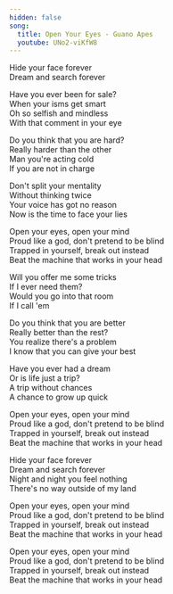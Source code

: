 ```yaml
---
hidden: false
song:
  title: Open Your Eyes - Guano Apes
  youtube: UNo2-viKfW8
---
```


Hide your face forever  
Dream and search forever  
  
Have you ever been for sale?  
When your isms get smart  
Oh so selfish and mindless  
With that comment in your eye  
  
Do you think that you are hard?  
Really harder than the other  
Man you're acting cold  
If you are not in charge  
  
Don't split your mentality  
Without thinking twice  
Your voice has got no reason  
Now is the time to face your lies  
  
Open your eyes, open your mind  
Proud like a god, don't pretend to be blind  
Trapped in yourself, break out instead  
Beat the machine that works in your head  
  
Will you offer me some tricks  
If I ever need them?  
Would you go into that room  
If I call 'em  
  
Do you think that you are better  
Really better than the rest?  
You realize there's a problem  
I know that you can give your best  
  
Have you ever had a dream  
Or is life just a trip?  
A trip without chances  
A chance to grow up quick  
  
Open your eyes, open your mind  
Proud like a god, don't pretend to be blind  
Trapped in yourself, break out instead  
Beat the machine that works in your head  
  
Hide your face forever  
Dream and search forever  
Night and night you feel nothing  
There's no way outside of my land  
  
Open your eyes, open your mind  
Proud like a god, don't pretend to be blind  
Trapped in yourself, break out instead  
Beat the machine that works in your head  
  
Open your eyes, open your mind  
Proud like a god, don't pretend to be blind  
Trapped in yourself, break out instead  
Beat the machine that works in your head  
